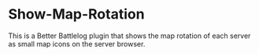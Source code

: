 # Show-Map-Rotation
This is a Better Battlelog plugin that shows the map rotation of each server as small map icons on the server browser.
